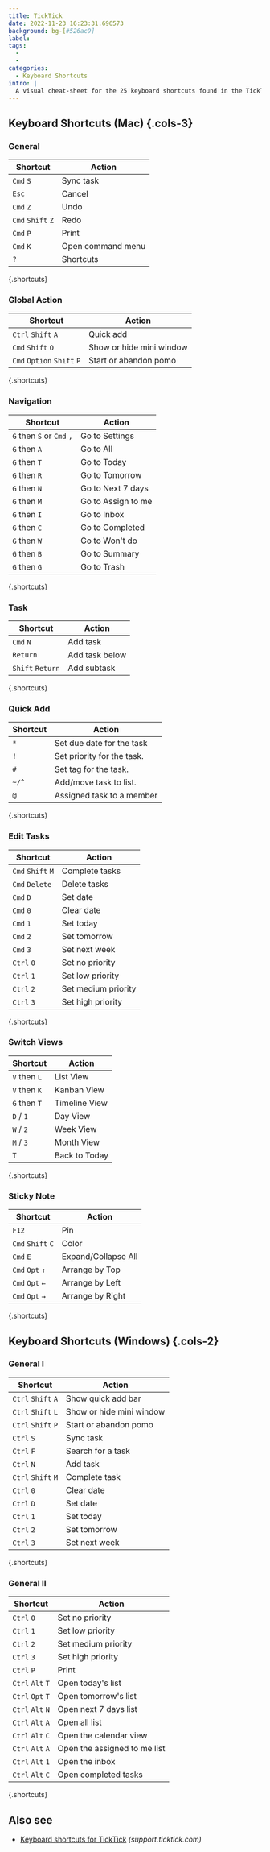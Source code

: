 ```yaml
---
title: TickTick
date: 2022-11-23 16:23:31.696573
background: bg-[#526ac9]
label:
tags:
  -
  -
categories:
  - Keyboard Shortcuts
intro: |
  A visual cheat-sheet for the 25 keyboard shortcuts found in the TickTick desktop app
---
```


## Keyboard Shortcuts (Mac) {.cols-3}

### General

| Shortcut          | Action            |
| ----------------- | ----------------- |
| `Cmd` `S`         | Sync task         |
| `Esc`             | Cancel            |
| `Cmd` `Z`         | Undo              |
| `Cmd` `Shift` `Z` | Redo              |
| `Cmd` `P`         | Print             |
| `Cmd` `K`         | Open command menu |
| `?`               | Shortcuts         |

{.shortcuts}

### Global Action

| Shortcut                   | Action                   |
| -------------------------- | ------------------------ |
| `Ctrl` `Shift` `A`         | Quick add                |
| `Cmd` `Shift` `O`          | Show or hide mini window |
| `Cmd` `Option` `Shift` `P` | Start or abandon pomo    |

{.shortcuts}

### Navigation

| Shortcut                  | Action             |
| ------------------------- | ------------------ |
| `G` then `S` or `Cmd` `,` | Go to Settings     |
| `G` then `A`              | Go to All          |
| `G` then `T`              | Go to Today        |
| `G` then `R`              | Go to Tomorrow     |
| `G` then `N`              | Go to Next 7 days  |
| `G` then `M`              | Go to Assign to me |
| `G` then `I`              | Go to Inbox        |
| `G` then `C`              | Go to Completed    |
| `G` then `W`              | Go to Won't do     |
| `G` then `B`              | Go to Summary      |
| `G` then `G`              | Go to Trash        |

{.shortcuts}

### Task

| Shortcut         | Action         |
| ---------------- | -------------- |
| `Cmd` `N`        | Add task       |
| `Return`         | Add task below |
| `Shift` `Return` | Add subtask    |

{.shortcuts}

### Quick Add

| Shortcut | Action                     |
| -------- | -------------------------- |
| `*`      | Set due date for the task  |
| `!`      | Set priority for the task. |
| `#`      | Set tag for the task.      |
| `~/^`    | Add/move task to list.     |
| `@`      | Assigned task to a member  |

{.shortcuts}

### Edit Tasks

| Shortcut          | Action              |
| ----------------- | ------------------- |
| `Cmd` `Shift` `M` | Complete tasks      |
| `Cmd` `Delete`    | Delete tasks        |
| `Cmd` `D`         | Set date            |
| `Cmd` `0`         | Clear date          |
| `Cmd` `1`         | Set today           |
| `Cmd` `2`         | Set tomorrow        |
| `Cmd` `3`         | Set next week       |
| `Ctrl` `0`        | Set no priority     |
| `Ctrl` `1`        | Set low priority    |
| `Ctrl` `2`        | Set medium priority |
| `Ctrl` `3`        | Set high priority   |

{.shortcuts}

### Switch Views

| Shortcut     | Action        |
| ------------ | ------------- |
| `V` then `L` | List View     |
| `V` then `K` | Kanban View   |
| `G` then `T` | Timeline View |
| `D` / `1`    | Day View      |
| `W` / `2`    | Week View     |
| `M` / `3`    | Month View    |
| `T`          | Back to Today |

{.shortcuts}

### Sticky Note

| Shortcut          | Action              |
| ----------------- | ------------------- |
| `F12`             | Pin                 |
| `Cmd` `Shift` `C` | Color               |
| `Cmd` `E`         | Expand/Collapse All |
| `Cmd` `Opt` `↑`   | Arrange by Top      |
| `Cmd` `Opt` `←`   | Arrange by Left     |
| `Cmd` `Opt` `→`   | Arrange by Right    |

{.shortcuts}

## Keyboard Shortcuts (Windows) {.cols-2}

### General I

| Shortcut           | Action                   |
| ------------------ | ------------------------ |
| `Ctrl` `Shift` `A` | Show quick add bar       |
| `Ctrl` `Shift` `L` | Show or hide mini window |
| `Ctrl` `Shift` `P` | Start or abandon pomo    |
| `Ctrl` `S`         | Sync task                |
| `Ctrl` `F`         | Search for a task        |
| `Ctrl` `N`         | Add task                 |
| `Ctrl` `Shift` `M` | Complete task            |
| `Ctrl` `0`         | Clear date               |
| `Ctrl` `D`         | Set date                 |
| `Ctrl` `1`         | Set today                |
| `Ctrl` `2`         | Set tomorrow             |
| `Ctrl` `3`         | Set next week            |

{.shortcuts}

### General II

| Shortcut         | Action                       |
| ---------------- | ---------------------------- |
| `Ctrl` `0`       | Set no priority              |
| `Ctrl` `1`       | Set low priority             |
| `Ctrl` `2`       | Set medium priority          |
| `Ctrl` `3`       | Set high priority            |
| `Ctrl` `P`       | Print                        |
| `Ctrl` `Alt` `T` | Open today's list            |
| `Ctrl` `Opt` `T` | Open tomorrow's list         |
| `Ctrl` `Alt` `N` | Open next 7 days list        |
| `Ctrl` `Alt` `A` | Open all list                |
| `Ctrl` `Alt` `C` | Open the calendar view       |
| `Ctrl` `Alt` `A` | Open the assigned to me list |
| `Ctrl` `Alt` `1` | Open the inbox               |
| `Ctrl` `Alt` `C` | Open completed tasks         |

{.shortcuts}

## Also see

- [Keyboard shortcuts for TickTick](https://support.ticktick.com/hc/en-us/articles/360016272252-Shortcuts)
  _(support.ticktick.com)_
